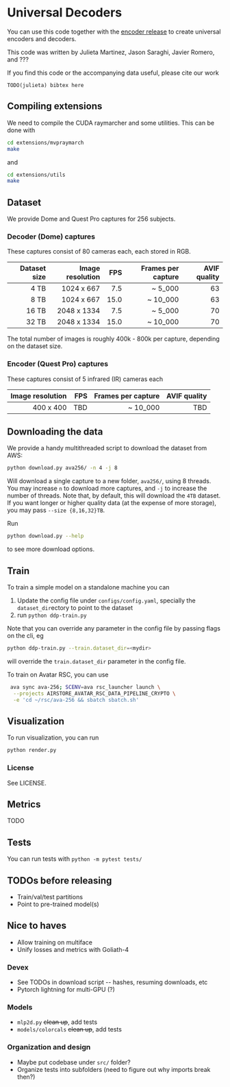 # Universal Decoders

You can use this code together with the [encoder release](TODO-link) to create universal encoders and decoders.


This code was written by Julieta Martinez, Jason Saraghi, Javier Romero, and ???

If you find this code or the accompanying data useful, please cite our work
```
TODO(julieta) bibtex here
```

## Compiling extensions
We need to compile the CUDA raymarcher and some utilities. This can be done with

```bash
cd extensions/mvpraymarch
make
```
and
```bash
cd extensions/utils
make
```

## Dataset

We provide Dome and Quest Pro captures for 256 subjects.

### Decoder (Dome) captures

These captures consist of 80 cameras each, each stored in RGB.

| Dataset size   | Image resolution  |  FPS   | Frames per capture  | AVIF quality |
| -------------: | ----------------: | -----: | ------------------: | -----------: |
|  4 TB          | 1024 x  667       |  7.5   |  ~ 5_000            | 63           |
|  8 TB          | 1024 x  667       | 15.0   | ~ 10_000            | 63           |
| 16 TB          | 2048 x 1334       |  7.5   |  ~ 5_000            | 70           |  <!-- TODO(julieta): Quality could be higher, we still have space -->
| 32 TB          | 2048 x 1334       | 15.0   | ~ 10_000            | 70           |  <!-- TODO(julieta): Quality could be higher, we still have space -->

The total number of images is roughly 400k - 800k per capture, depending on the dataset size.

### Encoder (Quest Pro) captures

These captures consist of 5 infrared (IR) cameras each

| Image resolution  |  FPS   | Frames per capture  | AVIF quality |
| ----------------: | -----: | ------------------: | -----------: |
| 400 x 400         | TBD    |  ~ 10_000           | TBD          |


## Downloading the data
We provide a handy multithreaded script to download the dataset from AWS:

```bash
python download.py ava256/ -n 4 -j 8
```
Will download a single capture to a new folder, `ava256/`, using 8 threads.
You may increase `n` to download more captures, and `-j` to increase the number of threads.
Note that, by default, this will download the `4TB` dataset. If you want longer or higher
quality data (at the expense of more storage), you may pass `--size {8,16,32}TB`.

Run
```bash
python download.py --help
```
to see more download options.

## Train
To train a simple model on a standalone machine you can
1. Update the config file under `configs/config.yaml`, specially the `dataset_dir`ectory to point to the dataset
2. run `python ddp-train.py`

Note that you can override any parameter in the config file by passing flags on the cli, eg
```bash
python ddp-train.py --train.dataset_dir=<mydir>
```
will override the `train.dataset_dir` parameter in the config file.


<!--NOTE(julieta) delete before releasing -->

To train on Avatar RSC, you can use
```bash
 ava sync ava-256; SCENV=ava rsc_launcher launch \
  --projects AIRSTORE_AVATAR_RSC_DATA_PIPELINE_CRYPTO \
  -e 'cd ~/rsc/ava-256 && sbatch sbatch.sh'
```

## Visualization
To run visualization, you can run
```bash
python render.py
```

### License

See LICENSE.

## Metrics
TODO

## Tests
You can run tests with `python -m pytest tests/`

## TODOs before releasing
* Train/val/test partitions
* Point to pre-trained model(s)

## Nice to haves
* Allow training on multiface
* Unify losses and metrics with Goliath-4

### Devex
* See TODOs in download script -- hashes, resuming downloads, etc
* Pytorch lightning for multi-GPU (?)

### Models

* `mlp2d.py` ~~clean up~~, add tests
* `models/colorcals` ~~clean up~~, add tests

### Organization and design

* Maybe put codebase under `src/` folder?
* Organize tests into subfolders (need to figure out why imports break then?)
